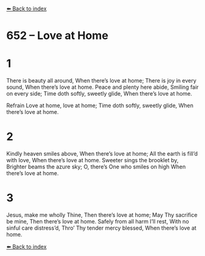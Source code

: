 [⬅️ Back to index](../README.md)

# 652 – Love at Home


# 1
There is beauty all around, When there’s love at home;
There is joy in every sound, When there’s love at home.
Peace and plenty here abide, Smiling fair on every side;
Time doth softly, sweetly glide, When there’s love at home.

Refrain
Love at home, love at home;
Time doth softly, sweetly glide,
When there’s love at home.

# 2
Kindly heaven smiles above, When there’s love at home;
All the earth is fill’d with love, When there’s love at home.
Sweeter sings the brooklet by, Brighter beams the azure sky;
O, there’s One who smiles on high When there’s love at home.

# 3
Jesus, make me wholly Thine, Then there’s love at home;
May Thy sacrifice be mine, Then there’s love at home.
Safely from all harm I’ll rest, With no sinful care distress’d,
Thro’ Thy tender mercy blessed, When there’s love at home.

[⬅️ Back to index](../README.md)
